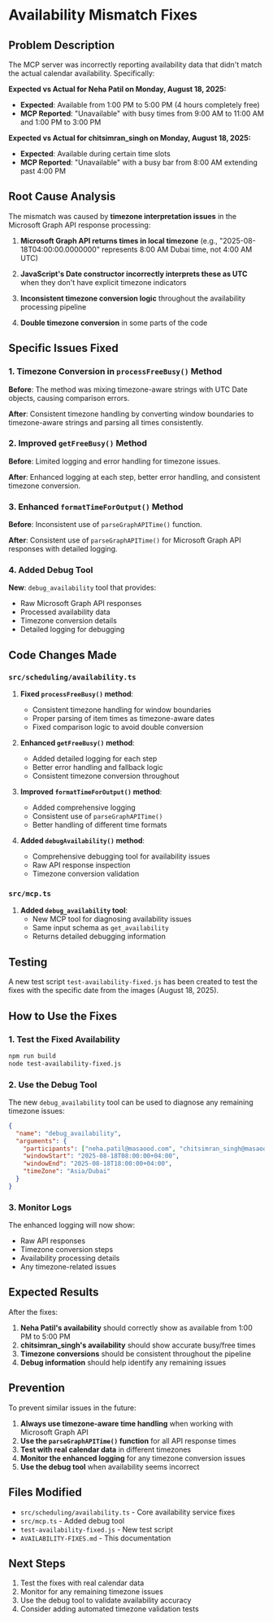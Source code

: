 # Availability Mismatch Fixes

## Problem Description

The MCP server was incorrectly reporting availability data that didn't match the actual calendar availability. Specifically:

**Expected vs Actual for Neha Patil on Monday, August 18, 2025:**
- **Expected**: Available from 1:00 PM to 5:00 PM (4 hours completely free)
- **MCP Reported**: "Unavailable" with busy times from 9:00 AM to 11:00 AM and 1:00 PM to 3:00 PM

**Expected vs Actual for chitsimran_singh on Monday, August 18, 2025:**
- **Expected**: Available during certain time slots
- **MCP Reported**: "Unavailable" with a busy bar from 8:00 AM extending past 4:00 PM

## Root Cause Analysis

The mismatch was caused by **timezone interpretation issues** in the Microsoft Graph API response processing:

1. **Microsoft Graph API returns times in local timezone** (e.g., "2025-08-18T04:00:00.0000000" represents 8:00 AM Dubai time, not 4:00 AM UTC)

2. **JavaScript's Date constructor incorrectly interprets these as UTC** when they don't have explicit timezone indicators

3. **Inconsistent timezone conversion logic** throughout the availability processing pipeline

4. **Double timezone conversion** in some parts of the code

## Specific Issues Fixed

### 1. Timezone Conversion in `processFreeBusy()` Method

**Before**: The method was mixing timezone-aware strings with UTC Date objects, causing comparison errors.

**After**: Consistent timezone handling by converting window boundaries to timezone-aware strings and parsing all times consistently.

### 2. Improved `getFreeBusy()` Method

**Before**: Limited logging and error handling for timezone issues.

**After**: Enhanced logging at each step, better error handling, and consistent timezone conversion.

### 3. Enhanced `formatTimeForOutput()` Method

**Before**: Inconsistent use of `parseGraphAPITime()` function.

**After**: Consistent use of `parseGraphAPITime()` for Microsoft Graph API responses with detailed logging.

### 4. Added Debug Tool

**New**: `debug_availability` tool that provides:
- Raw Microsoft Graph API responses
- Processed availability data
- Timezone conversion details
- Detailed logging for debugging

## Code Changes Made

### `src/scheduling/availability.ts`

1. **Fixed `processFreeBusy()` method**:
   - Consistent timezone handling for window boundaries
   - Proper parsing of item times as timezone-aware dates
   - Fixed comparison logic to avoid double conversion

2. **Enhanced `getFreeBusy()` method**:
   - Added detailed logging for each step
   - Better error handling and fallback logic
   - Consistent timezone conversion throughout

3. **Improved `formatTimeForOutput()` method**:
   - Added comprehensive logging
   - Consistent use of `parseGraphAPITime()`
   - Better handling of different time formats

4. **Added `debugAvailability()` method**:
   - Comprehensive debugging tool for availability issues
   - Raw API response inspection
   - Timezone conversion validation

### `src/mcp.ts`

1. **Added `debug_availability` tool**:
   - New MCP tool for diagnosing availability issues
   - Same input schema as `get_availability`
   - Returns detailed debugging information

## Testing

A new test script `test-availability-fixed.js` has been created to test the fixes with the specific date from the images (August 18, 2025).

## How to Use the Fixes

### 1. Test the Fixed Availability

```bash
npm run build
node test-availability-fixed.js
```

### 2. Use the Debug Tool

The new `debug_availability` tool can be used to diagnose any remaining timezone issues:

```json
{
  "name": "debug_availability",
  "arguments": {
    "participants": ["neha.patil@masaood.com", "chitsimran_singh@masaood.com"],
    "windowStart": "2025-08-18T08:00:00+04:00",
    "windowEnd": "2025-08-18T18:00:00+04:00",
    "timeZone": "Asia/Dubai"
  }
}
```

### 3. Monitor Logs

The enhanced logging will now show:
- Raw API responses
- Timezone conversion steps
- Availability processing details
- Any timezone-related issues

## Expected Results

After the fixes:

1. **Neha Patil's availability** should correctly show as available from 1:00 PM to 5:00 PM
2. **chitsimran_singh's availability** should show accurate busy/free times
3. **Timezone conversions** should be consistent throughout the pipeline
4. **Debug information** should help identify any remaining issues

## Prevention

To prevent similar issues in the future:

1. **Always use timezone-aware time handling** when working with Microsoft Graph API
2. **Use the `parseGraphAPITime()` function** for all API response times
3. **Test with real calendar data** in different timezones
4. **Monitor the enhanced logging** for any timezone conversion issues
5. **Use the debug tool** when availability seems incorrect

## Files Modified

- `src/scheduling/availability.ts` - Core availability service fixes
- `src/mcp.ts` - Added debug tool
- `test-availability-fixed.js` - New test script
- `AVAILABILITY-FIXES.md` - This documentation

## Next Steps

1. Test the fixes with real calendar data
2. Monitor for any remaining timezone issues
3. Use the debug tool to validate availability accuracy
4. Consider adding automated timezone validation tests
